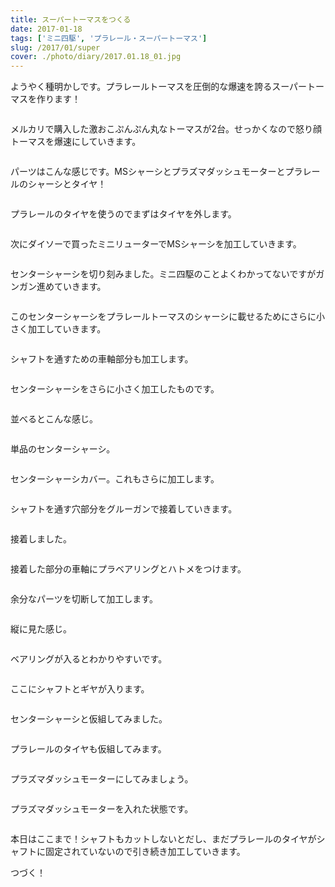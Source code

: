 ```yaml
---
title: スーパートーマスをつくる
date: 2017-01-18
tags: ['ミニ四駆', 'プラレール・スーパートーマス']
slug: /2017/01/super
cover: ./photo/diary/2017.01.18_01.jpg
---
```


<p class="sentence">
ようやく種明かしです。プラレールトーマスを圧倒的な爆速を誇るスーパートーマスを作ります！
</p>
<div class="center"><img class="img-fluid" src="./photo/diary/2017.01.18_01.jpg" alt=""></div>
<p class="sentence spacing">メルカリで購入した激おこぷんぷん丸なトーマスが2台。せっかくなので怒り顔トーマスを爆速にしていきます。</p>
<div class="center"><img class="img-fluid" src="./photo/diary/2017.01.18_02.jpg" alt=""></div>
<p class="sentence spacing">パーツはこんな感じです。MSシャーシとプラズマダッシュモーターとプラレールのシャーシとタイヤ！</p>
<div class="center"><img class="img-fluid" src="./photo/diary/2017.01.18_03.jpg" alt=""></div>
<p class="sentence spacing">プラレールのタイヤを使うのでまずはタイヤを外します。</p>
<div class="center"><img class="img-fluid" src="./photo/diary/2017.01.18_04.jpg" alt=""></div>
<p class="sentence spacing">次にダイソーで買ったミニリューターでMSシャーシを加工していきます。</p>
<div class="center"><img class="img-fluid" src="./photo/diary/2017.01.18_05.jpg" alt=""></div>
<p class="sentence spacing">センターシャーシを切り刻みました。ミニ四駆のことよくわかってないですがガンガン進めていきます。</p>
<div class="center"><img class="img-fluid" src="./photo/diary/2017.01.18_06.jpg" alt=""></div>
<p class="sentence spacing">このセンターシャーシをプラレールトーマスのシャーシに載せるためにさらに小さく加工していきます。</p>
<div class="center"><img class="img-fluid" src="./photo/diary/2017.01.18_07.jpg" alt=""></div>
<p class="sentence spacing">シャフトを通すための車軸部分も加工します。</p>
<div class="center"><img class="img-fluid" src="./photo/diary/2017.01.18_08.jpg" alt=""></div>
<p class="sentence spacing">センターシャーシをさらに小さく加工したものです。</p>
<div class="center"><img class="img-fluid" src="./photo/diary/2017.01.18_09.jpg" alt=""></div>
<p class="sentence spacing">並べるとこんな感じ。</p>
<div class="center"><img class="img-fluid" src="./photo/diary/2017.01.18_10.jpg" alt=""></div>
<p class="sentence spacing">単品のセンターシャーシ。</p>
<div class="center"><img class="img-fluid" src="./photo/diary/2017.01.18_11.jpg" alt=""></div>
<p class="sentence spacing">センターシャーシカバー。これもさらに加工します。</p>
<div class="center"><img class="img-fluid" src="./photo/diary/2017.01.18_12.jpg" alt=""></div>
<p class="sentence spacing">シャフトを通す穴部分をグルーガンで接着していきます。</p>
<div class="center"><img class="img-fluid" src="./photo/diary/2017.01.18_13.jpg" alt=""></div>
<p class="sentence spacing">接着しました。</p>
<div class="center"><img class="img-fluid" src="./photo/diary/2017.01.18_14.jpg" alt=""></div>
<p class="sentence spacing">接着した部分の車軸にプラベアリングとハトメをつけます。</p>
<div class="center"><img class="img-fluid" src="./photo/diary/2017.01.18_15.jpg" alt=""></div>
<p class="sentence spacing">余分なパーツを切断して加工します。</p>
<div class="center"><img class="img-fluid" src="./photo/diary/2017.01.18_16.jpg" alt=""></div>
<p class="sentence spacing">縦に見た感じ。</p>
<div class="center"><img class="img-fluid" src="./photo/diary/2017.01.18_17.jpg" alt=""></div>
<p class="sentence spacing">ベアリングが入るとわかりやすいです。</p>
<div class="center"><img class="img-fluid" src="./photo/diary/2017.01.18_18.jpg" alt=""></div>
<p class="sentence spacing">ここにシャフトとギヤが入ります。</p>
<div class="center"><img class="img-fluid" src="./photo/diary/2017.01.18_19.jpg" alt=""></div>
<p class="sentence spacing">センターシャーシと仮組してみました。</p>
<div class="center"><img class="img-fluid" src="./photo/diary/2017.01.18_20.jpg" alt=""></div>
<p class="sentence spacing">プラレールのタイヤも仮組してみます。</p>
<div class="center"><img class="img-fluid" src="./photo/diary/2017.01.18_21.jpg" alt=""></div>
<p class="sentence spacing">プラズマダッシュモーターにしてみましょう。</p>
<div class="center"><img class="img-fluid" src="./photo/diary/2017.01.18_22.jpg" alt=""></div>
<p class="sentence spacing">プラズマダッシュモーターを入れた状態です。</p>
<div class="center"><img class="img-fluid" src="./photo/diary/2017.01.18_23.jpg" alt=""></div>
<p class="sentence spacing">本日はここまで！シャフトもカットしないとだし、まだプラレールのタイヤがシャフトに固定されていないので引き続き加工していきます。</p>
<p class="sentence spacing">つづく！</p>
